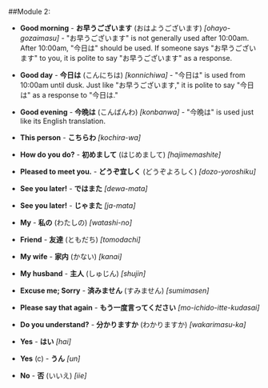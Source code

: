 ##Module 2:

  + **Good morning** - **お早うございます** (おはようございます) *[ohayo-gozaimasu]* - "お早うございます" is not generally used after 10:00am. After 10:00am, "今日は" should be used. If someone says "お早うございます" to you, it is polite to say "お早うございます" as a response.
  + **Good day** - **今日は** (こんにちは) *[konnichiwa]* - "今日は" is used from 10:00am until dusk. Just like "お早うございます," it is polite to say "今日は" as a response to "今日は."
  + **Good evening** - **今晩は** (こんばんわ) *[konbanwa]* - "今晩は" is used just like its English translation.

  + **This person** - **こちらわ** *[kochira-wa]*

  + **How do you do?** - **初めまして** (はじめまして) *[hajimemashite]*
  + **Pleased to meet you.** - **どうぞ宜しく** (どうぞよろしく) *[dozo-yoroshiku]*

  + **See you later!** - **ではまた** *[dewa-mata]*
  + **See you later!** - **じゃまた** *[ja-mata]*

  + **My** - **私の** (わたしの) *[watashi-no]*
  + **Friend** - **友達** (ともだち) *[tomodachi]*

  + **My wife** - **家内** (かない) *[kanai]*
  + **My husband** - **主人** (しゅじん) *[shujin]*

  + **Excuse me; Sorry** - **済みません** (すみません) *[sumimasen]*

  + **Please say that again** - **もう一度言ってください** *[mo-ichido-itte-kudasai]*
  + **Do you understand?** - **分かりますか** (わかりますか) *[wakarimasu-ka]*

  + **Yes** - **はい** *[hai]*
  
  + **Yes** (c) - **うん** *[un]*
  
  + **No** - **否** (いいえ) *[iie]*
